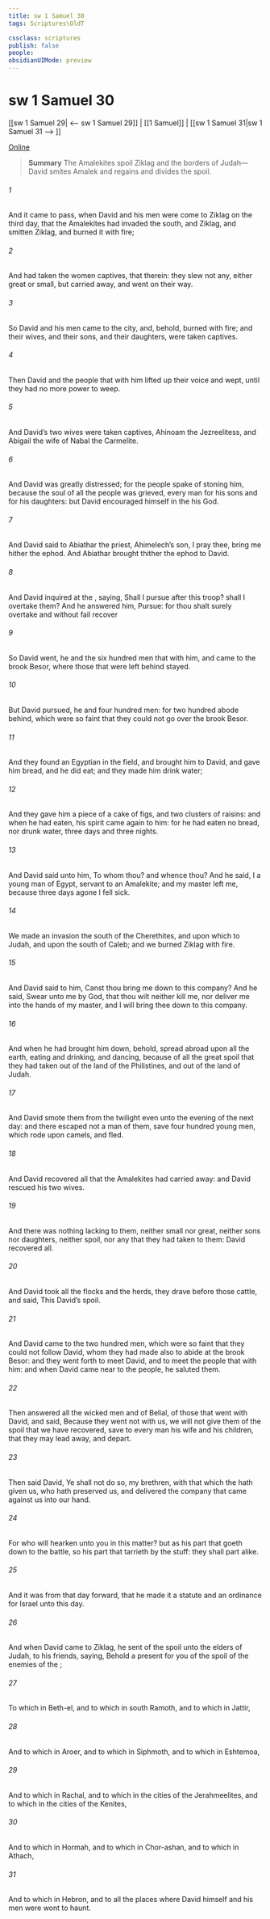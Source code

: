 ```yaml
---
title: sw 1 Samuel 30
tags: Scriptures\OldT

cssclass: scriptures
publish: false
people:
obsidianUIMode: preview
---
```


# sw 1 Samuel 30
[[sw 1 Samuel 29| <-- sw 1 Samuel 29]] | [[1 Samuel]] | [[sw 1 Samuel 31|sw 1 Samuel 31 --> ]]

[Online](https://churchofjesuschrist.org/study/scriptures/ot/1-sam/30?lang=eng)

> __Summary__
The Amalekites spoil Ziklag and the borders of Judah—David smites Amalek and regains and divides the spoil.

###### 1 
And it came to pass, when David and his men were come to Ziklag on the third day, that the Amalekites had invaded the south, and Ziklag, and smitten Ziklag, and burned it with fire;

###### 2 
And had taken the women captives, that  therein: they slew not any, either great or small, but carried  away, and went on their way.

###### 3 
So David and his men came to the city, and, behold,  burned with fire; and their wives, and their sons, and their daughters, were taken captives.

###### 4 
Then David and the people that  with him lifted up their voice and wept, until they had no more power to weep.

###### 5 
And David’s two wives were taken captives, Ahinoam the Jezreelitess, and Abigail the wife of Nabal the Carmelite.

###### 6 
And David was greatly distressed; for the people spake of stoning him, because the soul of all the people was grieved, every man for his sons and for his daughters: but David encouraged himself in the  his God.

###### 7 
And David said to Abiathar the priest, Ahimelech’s son, I pray thee, bring me hither the ephod. And Abiathar brought thither the ephod to David.

###### 8 
And David inquired at the , saying, Shall I pursue after this troop? shall I overtake them? And he answered him, Pursue: for thou shalt surely overtake  and without fail recover 

###### 9 
So David went, he and the six hundred men that  with him, and came to the brook Besor, where those that were left behind stayed.

###### 10 
But David pursued, he and four hundred men: for two hundred abode behind, which were so faint that they could not go over the brook Besor.

###### 11 
And they found an Egyptian in the field, and brought him to David, and gave him bread, and he did eat; and they made him drink water;

###### 12 
And they gave him a piece of a cake of figs, and two clusters of raisins: and when he had eaten, his spirit came again to him: for he had eaten no bread, nor drunk  water, three days and three nights.

###### 13 
And David said unto him, To whom  thou? and whence  thou? And he said, I  a young man of Egypt, servant to an Amalekite; and my master left me, because three days agone I fell sick.

###### 14 
We made an invasion  the south of the Cherethites, and upon  which  to Judah, and upon the south of Caleb; and we burned Ziklag with fire.

###### 15 
And David said to him, Canst thou bring me down to this company? And he said, Swear unto me by God, that thou wilt neither kill me, nor deliver me into the hands of my master, and I will bring thee down to this company.

###### 16 
And when he had brought him down, behold,  spread abroad upon all the earth, eating and drinking, and dancing, because of all the great spoil that they had taken out of the land of the Philistines, and out of the land of Judah.

###### 17 
And David smote them from the twilight even unto the evening of the next day: and there escaped not a man of them, save four hundred young men, which rode upon camels, and fled.

###### 18 
And David recovered all that the Amalekites had carried away: and David rescued his two wives.

###### 19 
And there was nothing lacking to them, neither small nor great, neither sons nor daughters, neither spoil, nor any  that they had taken to them: David recovered all.

###### 20 
And David took all the flocks and the herds,  they drave before those  cattle, and said, This  David’s spoil.

###### 21 
And David came to the two hundred men, which were so faint that they could not follow David, whom they had made also to abide at the brook Besor: and they went forth to meet David, and to meet the people that  with him: and when David came near to the people, he saluted them.

###### 22 
Then answered all the wicked men and  of Belial, of those that went with David, and said, Because they went not with us, we will not give them  of the spoil that we have recovered, save to every man his wife and his children, that they may lead  away, and depart.

###### 23 
Then said David, Ye shall not do so, my brethren, with that which the  hath given us, who hath preserved us, and delivered the company that came against us into our hand.

###### 24 
For who will hearken unto you in this matter? but as his part  that goeth down to the battle, so  his part  that tarrieth by the stuff: they shall part alike.

###### 25 
And it was  from that day forward, that he made it a statute and an ordinance for Israel unto this day.

###### 26 
And when David came to Ziklag, he sent of the spoil unto the elders of Judah,  to his friends, saying, Behold a present for you of the spoil of the enemies of the ;

###### 27 
To  which  in Beth-el, and to  which  in south Ramoth, and to  which  in Jattir,

###### 28 
And to  which  in Aroer, and to  which  in Siphmoth, and to  which  in Eshtemoa,

###### 29 
And to  which  in Rachal, and to  which  in the cities of the Jerahmeelites, and to  which  in the cities of the Kenites,

###### 30 
And to  which  in Hormah, and to  which  in Chor-ashan, and to  which  in Athach,

###### 31 
And to  which  in Hebron, and to all the places where David himself and his men were wont to haunt.

